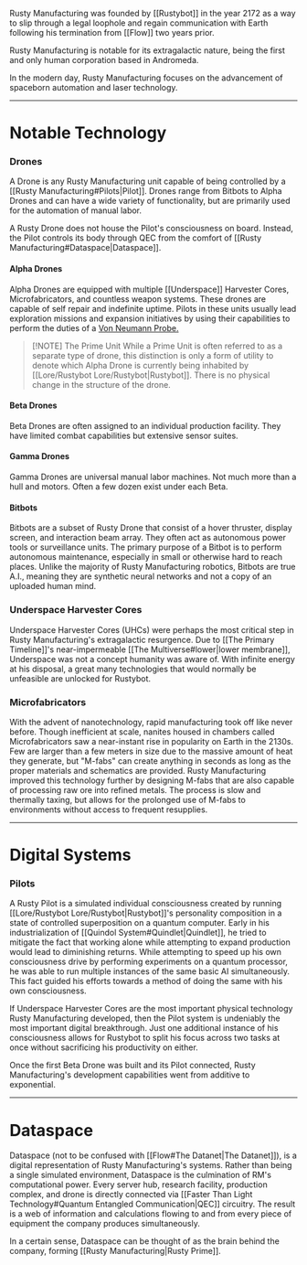 Rusty Manufacturing was founded by [[Rustybot]] in the year 2172 as a way to slip through a legal loophole and regain communication with Earth following his termination from [[Flow]] two years prior. 

Rusty Manufacturing is notable for its extragalactic nature, being the first and only human corporation based in Andromeda.

In the modern day, Rusty Manufacturing focuses on the advancement of spaceborn automation and laser technology.

---
# Notable Technology

### Drones
A Drone is any Rusty Manufacturing unit capable of being controlled by a [[Rusty Manufacturing#Pilots|Pilot]]. Drones range from Bitbots to Alpha Drones and can have a wide variety of functionality, but are primarily used for the automation of manual labor.

A Rusty Drone does not house the Pilot's consciousness on board. Instead, the Pilot controls its body through QEC from the comfort of [[Rusty Manufacturing#Dataspace|Dataspace]].

#### Alpha Drones
Alpha Drones are equipped with multiple [[Underspace]] Harvester Cores, Microfabricators, and countless weapon systems. These drones are capable of self repair and indefinite uptime. Pilots in these units usually lead exploration missions and expansion initiatives by using their capabilities to perform the duties of a [Von Neumann Probe.](https://en.wikipedia.org/wiki/Self-replicating_spacecraft)

> [!NOTE] The Prime Unit
> While a Prime Unit is often referred to as a separate type of drone, this distinction is only a form of utility to denote which Alpha Drone is currently being inhabited by [[Lore/Rustybot Lore/Rustybot|Rustybot]]. There is no physical change in the structure of the drone.

#### Beta Drones
Beta Drones are often assigned to an individual production facility. They have limited combat capabilities but extensive sensor suites.

#### Gamma Drones
Gamma Drones are universal manual labor machines. Not much more than a hull and motors. Often a few dozen exist under each Beta.

#### Bitbots
Bitbots are a subset of Rusty Drone that consist of a hover thruster, display screen, and interaction beam array. They often act as autonomous power tools or surveillance units. The primary purpose of a Bitbot is to perform autonomous maintenance, especially in small or otherwise hard to reach places. Unlike the majority of Rusty Manufacturing robotics, Bitbots are true A.I., meaning they are synthetic neural networks and not a copy of an uploaded human mind.

### Underspace Harvester Cores
Underspace Harvester Cores (UHCs) were perhaps the most critical step in Rusty Manufacturing's extragalactic resurgence. Due to [[The Primary Timeline]]'s near-impermeable [[The Multiverse#lower|lower membrane]], Underspace was not a concept humanity was aware of. With infinite energy at his disposal, a great many technologies that would normally be unfeasible are unlocked for Rustybot.

### Microfabricators
With the advent of nanotechnology, rapid manufacturing took off like never before. Though inefficient at scale, nanites housed in chambers called Microfabricators saw a near-instant rise in popularity on Earth in the 2130s. Few are larger than a few meters in size due to the massive amount of heat they generate, but "M-fabs" can create anything in seconds as long as the proper materials and schematics are provided. Rusty Manufacturing improved this technology further by designing M-fabs that are also capable of processing raw ore into refined metals. The process is slow and thermally taxing, but allows for the prolonged use of M-fabs to environments without access to frequent resupplies.

---
# Digital Systems

### Pilots
A Rusty Pilot is a simulated individual consciousness created by running [[Lore/Rustybot Lore/Rustybot|Rustybot]]'s personality composition in a state of controlled superposition on a quantum computer. Early in his industrialization of [[Quindol System#Quindlet|Quindlet]], he tried to mitigate the fact that working alone while attempting to expand production would lead to diminishing returns. While attempting to speed up his own consciousness drive by performing experiments on a quantum processor, he was able to run multiple instances of the same basic AI simultaneously. This fact guided his efforts towards a method of doing the same with his own consciousness.

If Underspace Harvester Cores are the most important physical technology Rusty Manufacturing developed, then the Pilot system is undeniably the most important digital breakthrough. Just one additional instance of his consciousness allows for Rustybot to split his focus across two tasks at once without sacrificing his productivity on either.

Once the first Beta Drone was built and its Pilot connected, Rusty Manufacturing's development capabilities went from additive to exponential.

---
# Dataspace
Dataspace (not to be confused with [[Flow#The Datanet|The Datanet]]), is a digital representation of Rusty Manufacturing's systems. Rather than being a single simulated environment, Dataspace is the culmination of RM's computational power. Every server hub, research facility, production complex, and drone is directly connected via [[Faster Than Light Technology#Quantum Entangled Communication|QEC]] circuitry. The result is a web of information and calculations flowing to and from every piece of equipment the company produces simultaneously.

In a certain sense, Dataspace can be thought of as the brain behind the company, forming [[Rusty Manufacturing|Rusty Prime]].